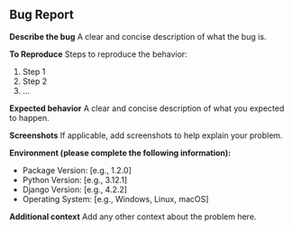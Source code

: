 ## Bug Report

**Describe the bug**
A clear and concise description of what the bug is.

**To Reproduce**
Steps to reproduce the behavior:

1. Step 1
2. Step 2
3. ...

**Expected behavior**
A clear and concise description of what you expected to happen.

**Screenshots**
If applicable, add screenshots to help explain your problem.

**Environment (please complete the following information):**
 - Package Version: [e.g., 1.2.0]
 - Python Version: [e.g., 3.12.1]
 - Django Version: [e.g., 4.2.2]
 - Operating System: [e.g., Windows, Linux, macOS]

**Additional context**
Add any other context about the problem here.
